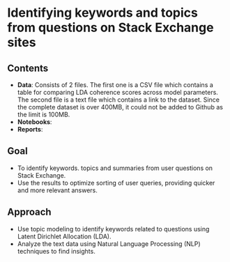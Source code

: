 # Identifying keywords and topics from questions on Stack Exchange sites

## Contents

- **Data**: Consists of 2 files. The first one is a CSV file which contains a table for comparing LDA coherence scores across model parameters. The second file is a text file which contains a link to the dataset. Since the complete dataset is over 400MB, it could not be added to Github as the limit is 100MB. 
- **Notebooks**:
- **Reports**: 

## Goal

- To identify keywords. topics and summaries  from user questions on Stack Exchange.
- Use the results to optimize sorting of user queries, providing quicker and more relevant answers.

## Approach 

- Use topic modeling to identify keywords related to questions using Latent Dirichlet Allocation (LDA).
- Analyze the text data using Natural Language Processing (NLP) techniques to find insights.



